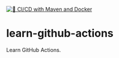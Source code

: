 [![🚀 CI/CD with Maven and Docker](https://github.com/hakktastic/learn-github-actions/actions/workflows/github-actions.yaml/badge.svg)](https://github.com/hakktastic/learn-github-actions/actions/workflows/github-actions.yaml)
# learn-github-actions
Learn GitHub Actions.
